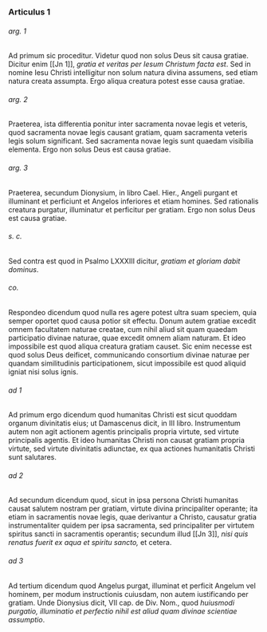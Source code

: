 ### Articulus 1

###### arg. 1
Ad primum sic proceditur. Videtur quod non solus Deus sit causa gratiae. Dicitur enim [[Jn 1]], *gratia et veritas per Iesum Christum facta est*. Sed in nomine Iesu Christi intelligitur non solum natura divina assumens, sed etiam natura creata assumpta. Ergo aliqua creatura potest esse causa gratiae.

###### arg. 2
Praeterea, ista differentia ponitur inter sacramenta novae legis et veteris, quod sacramenta novae legis causant gratiam, quam sacramenta veteris legis solum significant. Sed sacramenta novae legis sunt quaedam visibilia elementa. Ergo non solus Deus est causa gratiae.

###### arg. 3
Praeterea, secundum Dionysium, in libro Cael. Hier., Angeli purgant et illuminant et perficiunt et Angelos inferiores et etiam homines. Sed rationalis creatura purgatur, illuminatur et perficitur per gratiam. Ergo non solus Deus est causa gratiae.

###### s. c.
Sed contra est quod in Psalmo LXXXIII dicitur, *gratiam et gloriam dabit dominus*.

###### co.
Respondeo dicendum quod nulla res agere potest ultra suam speciem, quia semper oportet quod causa potior sit effectu. Donum autem gratiae excedit omnem facultatem naturae creatae, cum nihil aliud sit quam quaedam participatio divinae naturae, quae excedit omnem aliam naturam. Et ideo impossibile est quod aliqua creatura gratiam causet. Sic enim necesse est quod solus Deus deificet, communicando consortium divinae naturae per quandam similitudinis participationem, sicut impossibile est quod aliquid igniat nisi solus ignis.

###### ad 1
Ad primum ergo dicendum quod humanitas Christi est sicut quoddam organum divinitatis eius; ut Damascenus dicit, in III libro. Instrumentum autem non agit actionem agentis principalis propria virtute, sed virtute principalis agentis. Et ideo humanitas Christi non causat gratiam propria virtute, sed virtute divinitatis adiunctae, ex qua actiones humanitatis Christi sunt salutares.

###### ad 2
Ad secundum dicendum quod, sicut in ipsa persona Christi humanitas causat salutem nostram per gratiam, virtute divina principaliter operante; ita etiam in sacramentis novae legis, quae derivantur a Christo, causatur gratia instrumentaliter quidem per ipsa sacramenta, sed principaliter per virtutem spiritus sancti in sacramentis operantis; secundum illud [[Jn 3]], *nisi quis renatus fuerit ex aqua et spiritu sancto,* et cetera.

###### ad 3
Ad tertium dicendum quod Angelus purgat, illuminat et perficit Angelum vel hominem, per modum instructionis cuiusdam, non autem iustificando per gratiam. Unde Dionysius dicit, VII cap. de Div. Nom., quod *huiusmodi purgatio, illuminatio et perfectio nihil est aliud quam divinae scientiae assumptio*.


